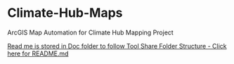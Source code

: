 # Climate-Hub-Maps
ArcGIS Map Automation for Climate Hub Mapping Project

[Read me is stored in Doc folder to follow Tool Share Folder Structure - Click here for README.md](Doc/README.md)
